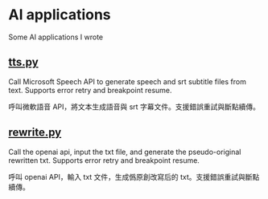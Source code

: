 AI applications
===
Some AI applications I wrote

[tts.py](tts.py)
---
Call Microsoft Speech API to generate speech and srt subtitle files from text. Supports error retry and breakpoint resume.

呼叫微軟語音 API，將文本生成語音與 srt 字幕文件。支援錯誤重試與斷點續傳。

[rewrite.py](rewrite.py)
---
Call the openai api, input the txt file, and generate the pseudo-original rewritten txt. Supports error retry and breakpoint resume.

呼叫 openai API，輸入 txt 文件，生成僞原創改寫后的 txt。支援錯誤重試與斷點續傳。